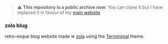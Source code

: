 > :warning: **This repository is a public archive now**: You can clone it but I have replaced it in favour of my [main website](https://github.com/ibra/ibra.github.io)

### zola blug
retro-esque blog website made w [zola](https://github.com/getzola/zola) using the [Terminimal](https://github.com/pawroman/zola-theme-terminimal) theme.
